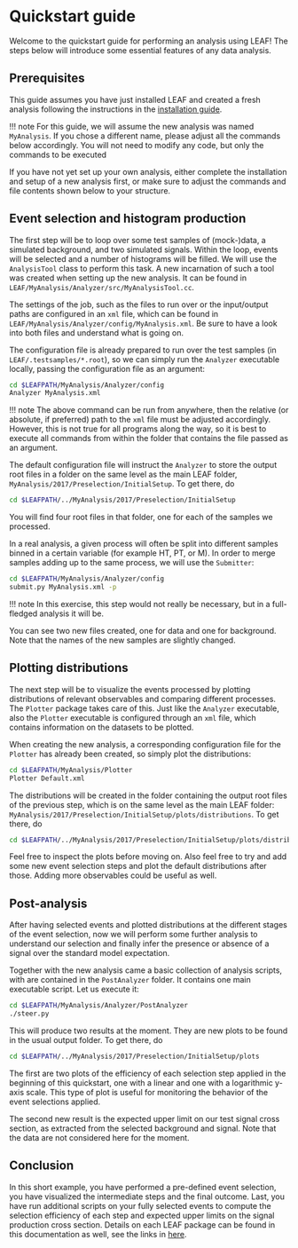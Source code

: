 # Quickstart guide

Welcome to the quickstart guide for performing an analysis using LEAF! The steps below will introduce some essential features of any data analysis.

## Prerequisites

This guide assumes you have just installed LEAF and created a fresh analysis following the instructions in the [installation guide](installation.md).

!!! note
    For this guide, we will assume the new analysis was named `MyAnalysis`. If you chose a different name, please adjust all the commands below accordingly. You will not need to modify any code, but only the commands to be executed

If you have not yet set up your own analysis, either complete the installation and setup of a new analysis first, or make sure to adjust the commands and file contents shown below to your structure.

## Event selection and histogram production

The first step will be to loop over some test samples of (mock-)data, a simulated background, and two simulated signals. Within the loop, events will be selected and a number of histograms will be filled. We will use the `AnalysisTool` class to perform this task. A new incarnation of such a tool was created when setting up the new analysis. It can be found in `LEAF/MyAnalysis/Analyzer/src/MyAnalysisTool.cc`.

The settings of the job, such as the files to run over or the input/output paths are configured in an `xml` file, which can be found in `LEAF/MyAnalysis/Analyzer/config/MyAnalysis.xml`. Be sure to have a look into both files and understand what is going on.

The configuration file is already prepared to run over the test samples (in `LEAF/.testsamples/*.root`), so we can simply run the `Analyzer` executable locally, passing the configuration file as an argument:

```bash
cd $LEAFPATH/MyAnalysis/Analyzer/config
Analyzer MyAnalysis.xml
```

!!! note
    The above command can be run from anywhere, then the relative (or absolute, if preferred) path to the `xml` file must be adjusted accordingly. However, this is not true for all programs along the way, so it is best to execute all commands from within the folder that contains the file passed as an argument.



The default configuration file will instruct the `Analyzer` to store the output root files in a folder on the same level as the main LEAF folder, `MyAnalysis/2017/Preselection/InitialSetup`. To get there, do

```bash
cd $LEAFPATH/../MyAnalysis/2017/Preselection/InitialSetup
```

 You will find four root files in that folder, one for each of the samples we processed.

In a real analysis, a given process will often be split into different samples binned in a certain variable (for example HT, PT, or M). In order to merge samples adding up to the same process, we will use the `Submitter`:

```bash
cd $LEAFPATH/MyAnalysis/Analyzer/config
submit.py MyAnalysis.xml -p
```

!!! note
    In this exercise, this step would not really be necessary, but in a full-fledged analysis it will be.

You can see two new files created, one for data and one for background. Note that the names of the new samples are slightly changed.

## Plotting distributions

The next step will be to visualize the events processed by plotting distributions of relevant observables and comparing different processes. The `Plotter` package takes care of this. Just like the `Analyzer` executable, also the `Plotter` executable is configured through an `xml` file, which contains information on the datasets to be plotted.

When creating the new analysis, a corresponding configuration file for the `Plotter` has already been created, so simply plot the distributions:

```bash
cd $LEAFPATH/MyAnalysis/Plotter
Plotter Default.xml
```

The distributions will be created in the folder containing the output root files of the previous step, which is on the same level as the main LEAF folder: `MyAnalysis/2017/Preselection/InitialSetup/plots/distributions`. To get there, do
```bash
cd $LEAFPATH/../MyAnalysis/2017/Preselection/InitialSetup/plots/distributions
```

Feel free to inspect the plots before moving on. Also feel free to try and add some new event selection steps and plot the default distributions after those. Adding more observables could be useful as well.

## Post-analysis

After having selected events and plotted distributions at the different stages of the event selection, now we will perform some further analysis to understand our selection and finally infer the presence or absence of a signal over the standard model expectation.

Together with the new analysis came a basic collection of analysis scripts, with are contained in the `PostAnalyzer` folder. It contains one main executable script. Let us execute it:
```bash
cd $LEAFPATH/MyAnalysis/Analyzer/PostAnalyzer
./steer.py
```

This will produce two results at the moment. They are new plots to be found in the usual output folder. To get there, do
```bash
cd $LEAFPATH/../MyAnalysis/2017/Preselection/InitialSetup/plots
```


 The first are two plots of the efficiency of each selection step applied in the beginning of this quickstart, one with a linear and one with a logarithmic y-axis scale. This type of plot is useful for monitoring the behavior of the event selections applied.

The second new result is the expected upper limit on our test signal cross section, as extracted from the selected background and signal. Note that the data are not considered here for the moment.

## Conclusion

In this short example, you have performed a pre-defined event selection, you have visualized the intermediate steps and the final outcome. Last, you have run additional scripts on your fully selected events to compute the selection efficiency of each step and expected upper limits on the signal production cross section. Details on each LEAF package can be found in this documentation as well, see the links in [here](README.md).

